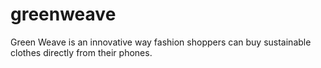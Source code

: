 # greenweave
Green Weave is an innovative way fashion shoppers can buy sustainable clothes directly from their phones.
